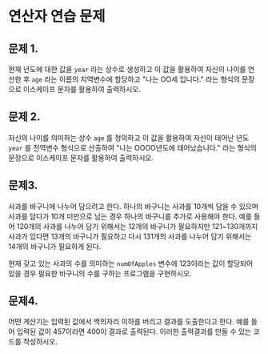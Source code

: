# 연산자 연습 문제

## 문제 1.

현재 년도에 대한 값을 `year` 라는 상수로 생성하고
이 값을 활용하여 자신의 나이를 연산한 후
`age` 라는 이름의 지역변수에 할당하고
"나는 OO세 입니다." 라는 형식의 문장으로
이스케이프 문자를 활용하여 출력하시오.

## 문제 2.

자신의 나이를 의미하는 상수 `age` 를 정의하고
이 값을 활용하여 자신이 태어난 년도 `year` 를
전역변수 형식으로 산출하여
"나는 OOOO년도에 태어났습니다." 라는 형식의 문장으로
이스케이프 문자를 활용하여 출력하시오.

## 문제3.

사과를 바구니에 나누어 담으려고 한다. 하나의 바구니는 사과를 10개씩 담을 수 있으며 사과를 담다가 10개 미만으로 남는 경우 하나의 바구니를 추가로 사용해야 한다. 예를 들어 120개의 사과를 나누어 담기 위해서는 12개의 바구니가 필요하지만 121~130개까지 사과가 있다면 13개의 바구니가 필요하고 다시 131개의 사과를 나누어 담기 위해서는 14개의 바구니가 필요하게 된다.

현재 갖고 있는 사과의 수를 의미하는 `numOfApples` 변수에 123이라는 값이 할당되어 있을 경우 필요한 바구니의 수를 구하는 프로그램을 구현하시오.

## 문제4.

어떤 계산기는 입력된 값에서 백의자리 이하를 버리고 결과를 도출한다고 한다. 예를 들어 입력된 값이 457이라면 400이 결과로 출력된다. 이러한 출력결과를 만들 수 있는 코드를 작성하시오.